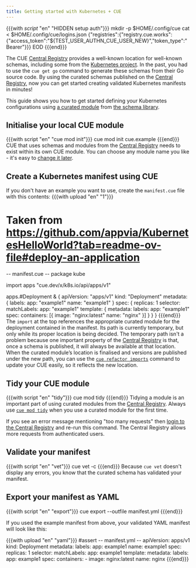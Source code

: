 ```yaml
---
title: Getting started with Kubernetes + CUE
---
```


{{{with _script_ "en" "HIDDEN setup auth"}}}
mkdir -p $HOME/.config/cue
cat <<EOD > $HOME/.config/cue/logins.json
{"registries":{"registry.cue.works":{"access_token":"${TEST_USER_AUTHN_CUE_USER_NEW}","token_type":"Bearer"}}}
EOD
{{{end}}}

The CUE
[Central Registry](https://registry.cue.works)
provides a well-known location for well-known schemas,
including some from the [Kubernetes project](https://kubernetes.io/). In the
past, you had to use the `cue get go` command to generate these schemas from
their Go source code. By using the curated schemas published on the
[Central Registry](https://registry.cue.works),
now you can get started creating validated Kubernetes manifests in minutes!

This guide shows you how to get started defining your Kubernetes configurations using
[a curated module](../curated-module-kubernetes.md)
from
[the schema library](/getting-started/schema-library/).

<!--more-->

## Initialise your local CUE module
{{{with script "en" "cue mod init"}}}
cue mod init cue.example
{{{end}}}
CUE that uses schemas and modules from the
[Central Registry](https://registry.cue.works)
needs to exist
within its own CUE module. You can choose any module name you like - it's easy to
[change it later](https://cuelang.org/docs/reference/command/cue-help-mod-rename/).

## Create a Kubernetes manifest using CUE

If you don't have an example you want to
use, create the `manifest.cue` file with this contents:
{{{with upload "en" "1"}}}
# Taken from https://github.com/appvia/KubernetesHelloWorld?tab=readme-ov-file#deploy-an-application
-- manifest.cue --
package kube

import apps "cue.dev/x/k8s.io/api/apps/v1"

apps.#Deployment & {
	apiVersion: "apps/v1"
	kind:       "Deployment"
	metadata: {
		labels: app: "example1"
		name: "example1"
	}
	spec: {
		replicas: 1
		selector: matchLabels: app: "example1"
		template: {
			metadata: labels: app: "example1"
			spec: containers: [{
				image: "nginx:latest"
				name:  "nginx"
			}]
		}
	}
}
{{{end}}}
The `import` at the top references the appropriate curated module for the
deployment contained in the manifest.
Its path is currently temporary, but only while its proper location is being decided.
The temporary path isn't a problem because one important property of the
[Central Registry](https://registry.cue.works)
is that, once a schema is published, it will always be
available at that location.
When the curated module’s location is finalised and versions are published
under the new path, you can use the
[`cue refactor imports`](https://cuelang.org/docs/reference/command/cue-help-refactor-imports/)
command to update your CUE easily, so it reflects the new location.

## Tidy your CUE module
{{{with script "en" "tidy"}}}
cue mod tidy
{{{end}}}
Tidying a module is an important part of using curated modules from the
[Central Registry](https://registry.cue.works).
Always use
[`cue mod tidy`](https://cuelang.org/docs/reference/command/cue-help-mod-tidy/)
when you use a curated module for the first time.

If you see an error message mentioning "too many requests" then
[login to the Central Registry](../login-central-registry.md)
and re-run this command.
The Central Registry allows more requests from authenticated users.

## Validate your manifest
{{{with script "en" "vet"}}}
cue vet -c
{{{end}}}
Because `cue vet` doesn't display any errors, you know that the curated schema has validated your manifest.

## Export your manifest as YAML
{{{with script "en" "export"}}}
cue export --outfile manifest.yml
{{{end}}}

If you used the example manifest from above, your validated YAML manifest will look like this:

{{{with upload "en" "yaml"}}}
#assert
-- manifest.yml --
apiVersion: apps/v1
kind: Deployment
metadata:
  labels:
    app: example1
  name: example1
spec:
  replicas: 1
  selector:
    matchLabels:
      app: example1
  template:
    metadata:
      labels:
        app: example1
    spec:
      containers:
        - image: nginx:latest
          name: nginx
{{{end}}}
